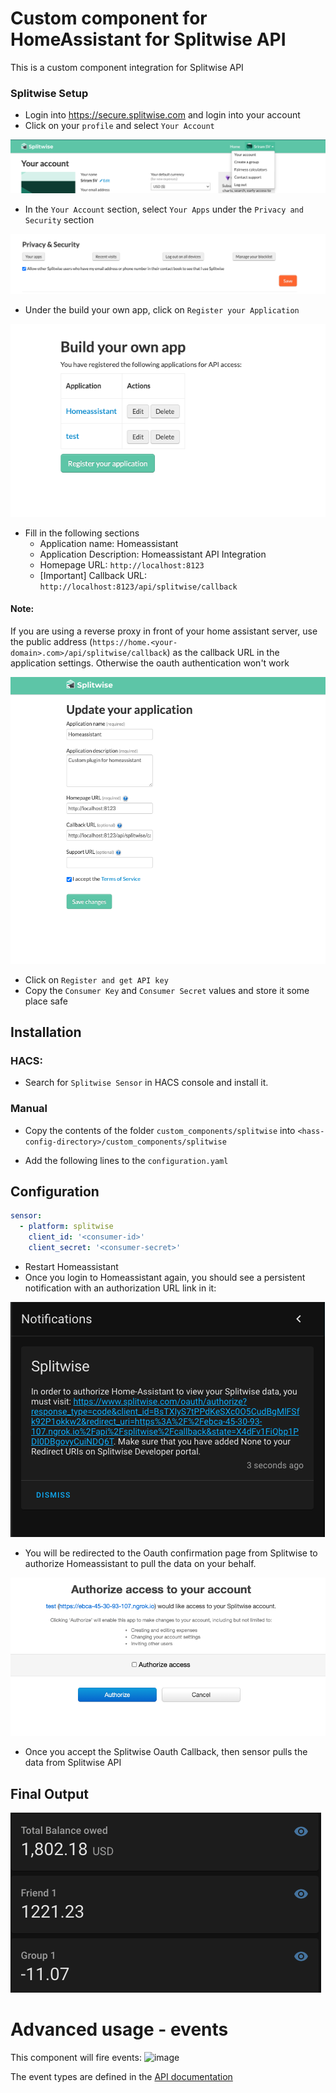 # Custom component for HomeAssistant for Splitwise API

This is a custom component integration for Splitwise API



### Splitwise Setup
- Login into https://secure.splitwise.com and login into your account
- Click on your `profile` and select `Your Account` 


![Account](images/account.png)

- In the `Your Account` section, select `Your Apps` under the `Privacy and Security` section 

![Profile](images/profile.png)

- Under the build your own app, click on `Register your Application` 

![Register](images/register.png)


- Fill in the following sections
  - Application name: Homeassistant
  - Application Description: Homeassistant API Integration
  - Homepage URL: `http://localhost:8123` 
  - [Important] Callback URL: `http://localhost:8123/api/splitwise/callback` 

#### Note: 

If you are using a reverse proxy in front of your home assistant server, use the public address (`https://home.<your-domain>.com>/api/splitwise/callback`) as the callback URL in the application settings. Otherwise the oauth authentication won't work

![edit-app](images/edit-app.png)
- Click on `Register and get API key`
- Copy the `Consumer Key` and `Consumer Secret` values and store it some place safe


## Installation

### HACS:
- Search for `Splitwise Sensor` in HACS console and install it.

### Manual
- Copy the contents of the folder `custom_components/splitwise` into `<hass-config-directory>/custom_components/splitwise`

- Add the following lines to the `configuration.yaml` 


## Configuration
```yaml
sensor:
  - platform: splitwise
    client_id: '<consumer-id>'
    client_secret: '<consumer-secret>'
```

- Restart Homeassistant 
- Once you login to Homeassistant again, you should see a persistent notification with an authorization URL link in it: 


 ![auth-url](images/auth-url.png)

 - You will be redirected to the Oauth confirmation page from Splitwise to authorize Homeassistant to pull the data on your behalf. 

 ![oauth-confirm](images/oauth.png)
- Once you accept the Splitwise Oauth Callback, then sensor pulls the data from Splitwise API

## Final Output
![dash-url](images/dash.png)

# Advanced usage - events

This component will fire events:
![image](https://user-images.githubusercontent.com/365751/205475209-30e938f0-e1d2-4067-ae36-bbefba85ba18.png)

The event types are defined in the [API documentation](https://dev.splitwise.com/#tag/notifications)
